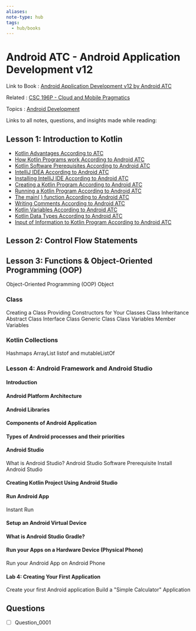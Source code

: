 ```yaml
---
aliases:
note-type: hub
tags:
  - hub/books
---
```


# Android ATC - Android Application Development v12

Link to Book : [Android Application Development v12 by Android ATC](https://androidatc.com/public/_signin.php)

Related : [CSC 196P - Cloud and Mobile Pragmatics](../CSC%20196P%20-%20Cloud%20and%20Mobile%20Pragmatics/README.md)

Topics : [Android Development](../../4-hub-notes-🚉/Android%20Development.md)

Links to all notes, questions, and insights made while reading:

## Lesson 1: Introduction to Kotlin

- [Kotlin Advantages According to ATC](Kotlin%20Advantages%20According%20to%20ATC.md)
- [How Kotlin Programs work According to Android ATC](How%20Kotlin%20Programs%20work%20According%20to%20Android%20ATC.md)
- [Kotlin Software Prerequisites According to Android ATC](Kotlin%20Software%20Prerequisites%20According%20to%20Android%20ATC)
- [IntelliJ IDEA According to Android ATC](IntelliJ%20IDEA%20According%20to%20Android%20ATC)
- [Installing IntelliJ IDE According to Android ATC](Installing%20IntelliJ%20IDE%20According%20to%20Android%20ATC)
- [Creating a Kotlin Program According to Android ATC](Creating%20a%20Kotlin%20Program%20According%20to%20Android%20ATC)
- [Running a Kotlin Program According to Android ATC](Running%20a%20Kotlin%20Program%20According%20to%20Android%20ATC)
- [The main( ) function According to Android ATC](<The%20main(%20)%20function%20According%20to%20Android%20ATC>)
- [Writing Comments According to Android ATC](Writing%20Comments%20According%20to%20Android%20ATC)
- [Kotlin Variables According to Android ATC](Kotlin%20Variables%20According%20to%20Android%20ATC)
- [Kotlin Data Types According to Android ATC](Kotlin%20Data%20Types%20According%20to%20Android%20ATC)
- [Input of Information to Kotlin Program According to Android ATC](Input%20of%20Information%20to%20Kotlin%20Program%20According%20to%20Android%20ATC)

## Lesson 2: Control Flow Statements

## Lesson 3: Functions & Object-Oriented Programming (OOP)

Object-Oriented Programming (OOP)
Object

### Class

Creating a Class
Providing Constructors for Your Classes
Class Inheritance
Abstract Class
Interface Class
Generic Class
Class Variables
Member Variables

### Kotlin Collections

Hashmaps
ArrayList
listof and mutableListOf

### Lesson 4: Android Framework and Android Studio

#### Introduction

#### Android Platform Architecture

#### Android Libraries

#### Components of Android Application

#### Types of Android processes and their priorities

#### Android Studio

What is Android Studio?
Android Studio Software Prerequisite
Install Android Studio

#### Creating Kotlin Project Using Android Studio

#### Run Android App

Instant Run

#### Setup an Android Virtual Device

#### What is Android Studio Gradle?

#### Run your Apps on a Hardware Device (Physical Phone)

Run your Android App on Android Phone

#### Lab 4: Creating Your First Application

Create your first Android application
Build a "Simple Calculator" Application

## Questions

- [ ] Question_0001
